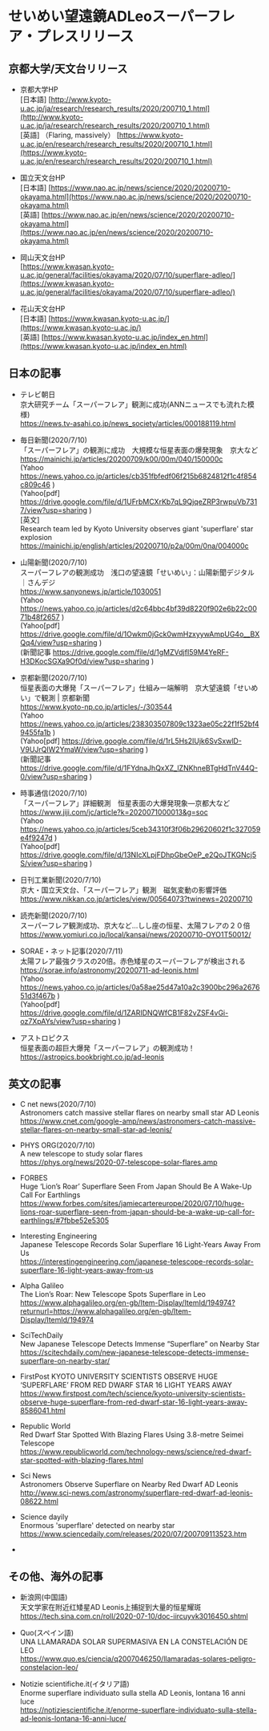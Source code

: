 # せいめい望遠鏡ADLeoスーパーフレア・プレスリリース

## 京都大学/天文台リリース
  
- 京都大学HP  
[日本語] [http://www.kyoto-u.ac.jp/ja/research/research_results/2020/200710_1.html](http://www.kyoto-u.ac.jp/ja/research/research_results/2020/200710_1.html)  
[英語] （Flaring, massively） [https://www.kyoto-u.ac.jp/en/research/research_results/2020/200710_1.html](https://www.kyoto-u.ac.jp/en/research/research_results/2020/200710_1.html)

- 国立天文台HP  
[日本語] [https://www.nao.ac.jp/news/science/2020/20200710-okayama.html](https://www.nao.ac.jp/news/science/2020/20200710-okayama.html)  
[英語] [https://www.nao.ac.jp/en/news/science/2020/20200710-okayama.html](https://www.nao.ac.jp/en/news/science/2020/20200710-okayama.html)

- 岡山天文台HP  
[https://www.kwasan.kyoto-u.ac.jp/general/facilities/okayama/2020/07/10/superflare-adleo/](https://www.kwasan.kyoto-u.ac.jp/general/facilities/okayama/2020/07/10/superflare-adleo/)

- 花山天文台HP  
[日本語] [https://www.kwasan.kyoto-u.ac.jp/](https://www.kwasan.kyoto-u.ac.jp/)  
[英語] [https://www.kwasan.kyoto-u.ac.jp/index_en.html](https://www.kwasan.kyoto-u.ac.jp/index_en.html)

## 日本の記事

- テレビ朝日  
京大研究チーム「スーパーフレア」観測に成功(ANNニュースでも流れた模様)  
https://news.tv-asahi.co.jp/news_society/articles/000188119.html  

- 毎日新聞(2020/7/10)  
「スーパーフレア」の観測に成功　大規模な恒星表面の爆発現象　京大など  
https://mainichi.jp/articles/20200709/k00/00m/040/150000c  
(Yahoo https://news.yahoo.co.jp/articles/cb351fbfedf06f215b6824812f1c4f854c809c46 )  
(Yahoo[pdf] https://drive.google.com/file/d/1UFrbMCXrKb7qL9QjqeZRP3rwpuVb7317/view?usp=sharing )  
[英文]  
Research team led by Kyoto University observes giant 'superflare' star explosion  
https://mainichi.jp/english/articles/20200710/p2a/00m/0na/004000c  

- 山陽新聞(2020/7/10)  
スーパーフレアの観測成功　浅口の望遠鏡「せいめい」：山陽新聞デジタル｜さんデジ  
https://www.sanyonews.jp/article/1030051  
(Yahoo https://news.yahoo.co.jp/articles/d2c64bbc4bf39d8220f902e6b22c0071b48f2657 )  
(Yahoo[pdf] https://drive.google.com/file/d/1Owkm0jGck0wmHzxyywAmpUG4o__BXQq4/view?usp=sharing )  
(新聞記事 https://drive.google.com/file/d/1gMZVdjfI59M4YeRF-H3DKocSGXa9Of0d/view?usp=sharing )

- 京都新聞(2020/7/10)  
恒星表面の大爆発「スーパーフレア」仕組み一端解明　京大望遠鏡「せいめい」で観測 | 京都新聞  
https://www.kyoto-np.co.jp/articles/-/303544  
(Yahoo https://news.yahoo.co.jp/articles/238303507809c1323ae05c22f1f52bf49455fa1b )  
(Yahoo[pdf] https://drive.google.com/file/d/1rL5Hs2IUjk6SvSxwlD-V9UJrQIW2YmaW/view?usp=sharing )  
(新聞記事 https://drive.google.com/file/d/1FYdnaJhQxXZ_lZNKhneBTgHdTnV44Q-0/view?usp=sharing )

- 時事通信(2020/7/10)  
「スーパーフレア」詳細観測　恒星表面の大爆発現象―京都大など  
https://www.jiji.com/jc/article?k=2020071000013&g=soc  
(Yahoo https://news.yahoo.co.jp/articles/5ceb34310f3f06b29620602f1c327059e4f9247d )  
(Yahoo[pdf] https://drive.google.com/file/d/13NIcXLpjFDhpGbeOeP_e2QoJTKGNcj5S/view?usp=sharing )  

- 日刊工業新聞(2020/7/10)  
京大・国立天文台、「スーパーフレア」観測　磁気変動の影響評価  
https://www.nikkan.co.jp/articles/view/00564073?twinews=20200710

- 読売新聞(2020/7/10)  
スーパーフレア観測成功、京大など…しし座の恒星、太陽フレアの２０倍  
https://www.yomiuri.co.jp/local/kansai/news/20200710-OYO1T50012/

- SORAE・ネット記事(2020/7/11)  
太陽フレア最強クラスの20倍。赤色矮星のスーパーフレアが検出される  
https://sorae.info/astronomy/20200711-ad-leonis.html  
(Yahoo https://news.yahoo.co.jp/articles/0a58ae25d47a10a2c3900bc296a267651d3f467b )  
(Yahoo[pdf] https://drive.google.com/file/d/1ZARIDNQWfCB1F82vZSF4vGi-oz7XpAYs/view?usp=sharing )  

- アストロピクス   
恒星表面の超巨大爆発「スーパーフレア」の観測成功！  
https://astropics.bookbright.co.jp/ad-leonis


## 英文の記事
  
- C net news(2020/7/10)  
Astronomers catch massive stellar flares on nearby small star AD Leonis  
https://www.cnet.com/google-amp/news/astronomers-catch-massive-stellar-flares-on-nearby-small-star-ad-leonis/

- PHYS ORG(2020/7/10)  
A new telescope to study solar flares  
https://phys.org/news/2020-07-telescope-solar-flares.amp

- FORBES  
Huge ‘Lion’s Roar’ Superflare Seen From Japan Should Be A Wake-Up Call For Earthlings  
https://www.forbes.com/sites/jamiecartereurope/2020/07/10/huge-lions-roar-superflare-seen-from-japan-should-be-a-wake-up-call-for-earthlings/#7fbbe52e5305

- Interesting Engineering  
Japanese Telescope Records Solar Superflare 16 Light-Years Away From Us  
https://interestingengineering.com/japanese-telescope-records-solar-superflare-16-light-years-away-from-us

- Alpha Galileo  
The Lion’s Roar: New Telescope Spots Superflare in Leo  
https://www.alphagalileo.org/en-gb/Item-Display/ItemId/194974?returnurl=https://www.alphagalileo.org/en-gb/Item-Display/ItemId/194974

- SciTechDaily  
New Japanese Telescope Detects Immense “Superflare” on Nearby Star  
https://scitechdaily.com/new-japanese-telescope-detects-immense-superflare-on-nearby-star/  

- FirstPost
KYOTO UNIVERSITY SCIENTISTS OBSERVE HUGE ‘SUPERFLARE’ FROM RED DWARF STAR 16 LIGHT YEARS AWAY  
https://www.firstpost.com/tech/science/kyoto-university-scientists-observe-huge-superflare-from-red-dwarf-star-16-light-years-away-8586041.html

- Republic World  
Red Dwarf Star Spotted With Blazing Flares Using 3.8-metre Seimei Telescope  
https://www.republicworld.com/technology-news/science/red-dwarf-star-spotted-with-blazing-flares.html  

- Sci News  
Astronomers Observe Superflare on Nearby Red Dwarf AD Leonis  
http://www.sci-news.com/astronomy/superflare-red-dwarf-ad-leonis-08622.html

- Science dayily  
Enormous 'superflare' detected on nearby star  
https://www.sciencedaily.com/releases/2020/07/200709113523.htm

- 

## その他、海外の記事  

- 新浪网(中国語)  
天文学家在附近红矮星AD Leonis上捕捉到大量的恒星耀斑  
https://tech.sina.com.cn/roll/2020-07-10/doc-iircuyvk3016450.shtml

- Quo(スペイン語)   
UNA LLAMARADA SOLAR SUPERMASIVA EN LA CONSTELACIÓN DE LEO  
https://www.quo.es/ciencia/q2007046250/llamaradas-solares-peligro-constelacion-leo/

- Notizie scientifiche.it(イタリア語)  
Enorme superflare individuato sulla stella AD Leonis, lontana 16 anni luce  
https://notiziescientifiche.it/enorme-superflare-individuato-sulla-stella-ad-leonis-lontana-16-anni-luce/

